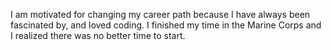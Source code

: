 I am motivated for changing my career path because I have always been fascinated by, and loved coding. I finished my time in the Marine Corps and I realized there was no better time to start.
